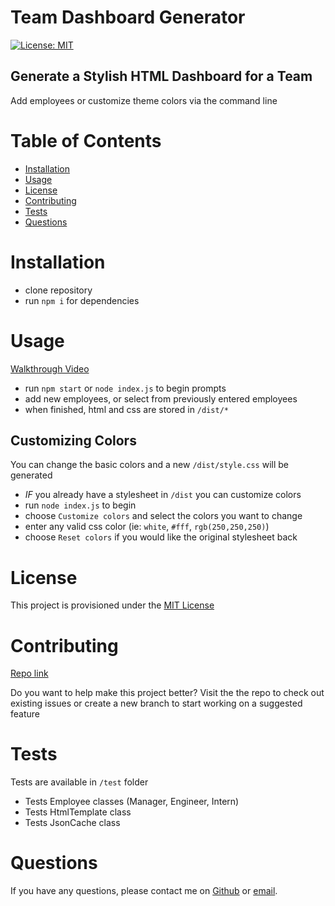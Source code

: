 <!-- @format -->

# Team Dashboard Generator

[![License: MIT](https://img.shields.io/badge/license-MIT-yellow)](https://opensource.org/licenses/MIT)

## Generate a Stylish HTML Dashboard for a Team

Add employees or customize theme colors via the command line

# Table of Contents

- [Installation](#installation)
- [Usage](#usage)
- [License](#license)
- [Contributing](#contributing)
- [Tests](#tests)
- [Questions](#questions)

# Installation

- clone repository
- run `npm i` for dependencies

# Usage

[Walkthrough Video](https://drive.google.com/file/d/1KIdfNCp1l66WatObcvk10h9CovQNAzz9/view?usp=sharing)

- run `npm start` or `node index.js` to begin prompts
- add new employees, or select from previously entered employees
- when finished, html and css are stored in `/dist/*`

## Customizing Colors

You can change the basic colors and a new `/dist/style.css` will be generated

- _IF_ you already have a stylesheet in `/dist` you can customize colors
- run `node index.js` to begin
- choose `Customize colors` and select the colors you want to change
- enter any valid css color (ie: `white`, `#fff`, `rgb(250,250,250)`)
- choose `Reset colors` if you would like the original stylesheet back

# License

This project is provisioned under the [MIT License](https://opensource.org/licenses/MIT)

# Contributing

[Repo link](https://github.com/codewizard-dt/team-dash-generator)

Do you want to help make this project better? Visit the the repo to check out existing issues or create a new branch to start working on a suggested feature

# Tests

Tests are available in `/test` folder

- Tests Employee classes (Manager, Engineer, Intern)
- Tests HtmlTemplate class
- Tests JsonCache class

# Questions

If you have any questions, please contact me on [Github](https://github.com/codewizard-dt) or [email](mailto:david@codewizard.app).
